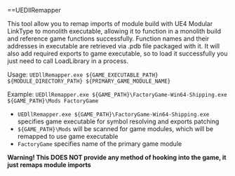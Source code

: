 ==UEDllRemapper

This tool allow you to remap imports of module build with UE4 Modular LinkType to monolith executable,
allowing it to function in a monolith build and reference game functions successfully.
Function names and their addresses in executable are retrieved via .pdb file packaged with it.
It will also add required exports to game executable, so to load it successfully
you just need to call LoadLibrary in a process.

Usage:
```UEDllRemapper.exe ${GAME_EXECUTABLE_PATH} ${MODULE_DIRECTORY_PATH} ${PRIMARY_GAME_MODULE_NAME}```

Example:
```UEDllRemapper.exe ${GAME_PATH}\FactoryGame-Win64-Shipping.exe ${GAME_PATH}\Mods FactoryGame```
* `UEDllRemapper.exe ${GAME_PATH}\FactoryGame-Win64-Shipping.exe` specifies game executable for symbol resolving and exports patching
* `${GAME_PATH}\Mods` will be scanned for game modules, which will be remapped to use game executable
* `FactoryGame` specifies name of the primary game module

**Warning! This DOES NOT provide any method of hooking into the game, it just remaps module imports**
